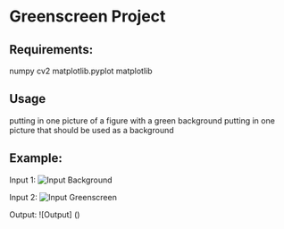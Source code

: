 # Greenscreen Project

## Requirements:
numpy
cv2
matplotlib.pyplot
matplotlib


## Usage
 putting in one picture of a figure with a green background
 putting in one picture that should be used as a background


## Example:

Input 1: 
![Input Background](./green_screen/mc_background.png "Input Background")

Input 2:
![Input Greenscreen](./green_screen/minecraft_greenscreen.png "Input Greenscreen") 

Output:
![Output] ()